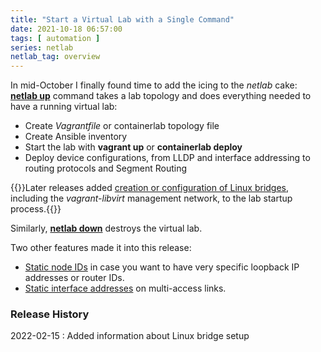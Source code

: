 ```yaml
---
title: "Start a Virtual Lab with a Single Command"
date: 2021-10-18 06:57:00
tags: [ automation ]
series: netlab
netlab_tag: overview
---
```

In mid-October I finally found time to add the icing to the *netlab* cake: **[netlab up](https://netsim-tools.readthedocs.io/en/latest/netlab/up.html)** command takes a lab topology and does everything needed to have a running virtual lab:

* Create *Vagrantfile* or containerlab topology file
* Create Ansible inventory
* Start the lab with **vagrant up** or **containerlab deploy**
* Deploy device configurations, from LLDP and interface addressing to routing protocols and Segment Routing
<!--more-->
{{<note>}}Later releases added [creation or configuration of Linux bridges](https://netsim-tools.readthedocs.io/en/latest/netlab/up.html#provider-specific-initialization), including the *vagrant-libvirt* management network, to the lab startup process.{{</note>}}

Similarly, **[netlab down](https://netsim-tools.readthedocs.io/en/latest/netlab/down.html)** destroys the virtual lab.

Two other features made it into this release:

* [Static node IDs](https://netsim-tools.readthedocs.io/en/latest/nodes.html#augmenting-node-data) in case you want to have very specific loopback IP addresses or router IDs.
* [Static interface addresses](https://netsim-tools.readthedocs.io/en/latest/links.html#static-interface-addressing) on multi-access links.

### Release History

2022-02-15
: Added information about Linux bridge setup
